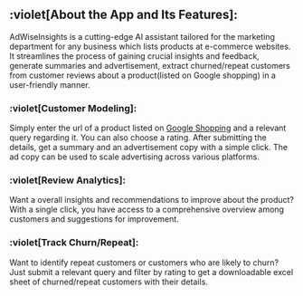 ## :violet[About the App and Its Features]:
AdWiseInsights is a cutting-edge AI assistant tailored for the marketing department for any business which lists products at e-commerce websites. It streamlines the process of gaining crucial insights and feedback, generate summaries and advertisement, extract churned/repeat customers from customer reviews about a product(listed on Google shopping) in a user-friendly manner.

### :violet[Customer Modeling]: 
Simply enter the url of a product listed on [Google Shopping](https://shopping.google.com/) and a relevant query regarding it. You can also choose a rating. After submitting the details, get a summary and an advertisement copy with a simple click. The ad copy can be used to scale advertising across various platforms. 
 
### :violet[Review Analytics]:
Want a overall insights and recommendations to improve about the product? With a single click, you have access to a comprehensive overview among customers and suggestions for improvement.

### :violet[Track Churn/Repeat]:
Want to identify repeat customers or customers who are likely to churn? Just submit a relevant query and filter by rating to get a downloadable excel sheet of churned/repeat customers with their details. 

